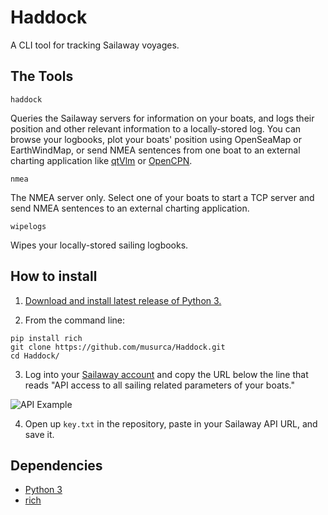# Haddock
A CLI tool for tracking Sailaway voyages.

## The Tools

```
haddock
```
Queries the Sailaway servers for information on your boats, and logs their position and other relevant information to a locally-stored log. You can browse your logbooks, plot your boats' position using OpenSeaMap or EarthWindMap, or send NMEA sentences from one boat to an external charting application like [qtVlm](https://www.meltemus.com/index.php/en/) or [OpenCPN](https://opencpn.org/).

```
nmea
```
The NMEA server only. Select one of your boats to start a TCP server and send NMEA sentences to an external charting application.

```
wipelogs
```
Wipes your locally-stored sailing logbooks.


## How to install

1) [Download and install latest release of Python 3.](https://www.python.org/downloads/)

2) From the command line:
```
pip install rich
git clone https://github.com/musurca/Haddock.git
cd Haddock/
```

3) Log into your [Sailaway account](https://sailaway.world/myaccount.pl) and copy the URL below the line that reads "API access to all sailing related parameters of your boats."

![API Example](https://github.com/musurca/Haddock/raw/master/img/apiexample.png)

4) Open up `key.txt` in the repository, paste in your Sailaway API URL, and save it.

## Dependencies
* [Python 3](https://www.python.org/downloads/)
* [rich](https://github.com/willmcgugan/rich)

